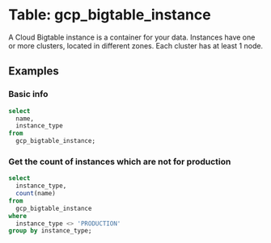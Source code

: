 # Table: gcp_bigtable_instance

A Cloud Bigtable instance is a container for your data. Instances have one or more clusters, located in different zones. Each cluster has at least 1 node.

## Examples

### Basic info

```sql
select
  name,
  instance_type
from
  gcp_bigtable_instance;
```

### Get the count of instances which are not for production

```sql
select
  instance_type,
  count(name)
from
  gcp_bigtable_instance
where
  instance_type <> 'PRODUCTION'
group by instance_type;
```
